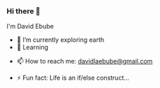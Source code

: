 ### Hi there 👋
I'm David Ebube

- 🔭 I’m currently exploring earth
- 🌱 Learning
<!-- - 👯 
- 🤔  -->
<!-- - 💬 Ask me about anything -->
- 📫 How to reach me: davidlaebube@gmail.com
<!-- - 😄 Pronouns: He/Him/They... -->
- ⚡ Fun fact: Life is an if/else construct...

<!--
**da-eb/da-eb** is a ✨ _special_ ✨ repository because its `README.md` (this file) appears on your GitHub profile.

Here are some ideas to get you started:

- 🔭 I’m currently working on ...
- 🌱 I’m currently learning ...
- 👯 I’m looking to collaborate on ...
- 🤔 I’m looking for help with ...
- 💬 Ask me about ...
- 📫 How to reach me: ...
- 😄 Pronouns: ...
- ⚡ Fun fact: ...
-->

